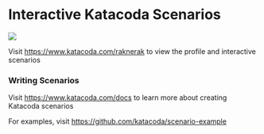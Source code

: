 # Interactive Katacoda Scenarios

[![](http://shields.katacoda.com/katacoda/raknerak/count.svg)](https://www.katacoda.com/raknerak "Get your profile on Katacoda.com")

Visit https://www.katacoda.com/raknerak to view the profile and interactive scenarios

### Writing Scenarios
Visit https://www.katacoda.com/docs to learn more about creating Katacoda scenarios

For examples, visit https://github.com/katacoda/scenario-example
